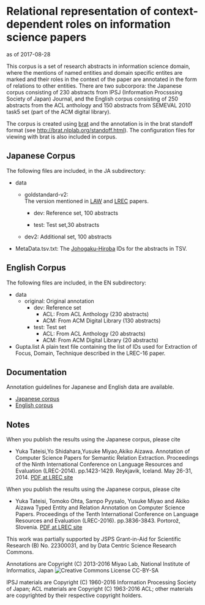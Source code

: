 # Relational representation of context-dependent roles on information science papers

as of 2017-08-28

This corpus is a set of research abstracts in information science domain, where the mentions of named entities and domain specific entites are marked and their roles in the context of the paper are annotated in the form of relations to other entities.
There are two subcorpora: the Japanese corpus consisting of 230 abstracts from IPSJ (Information Procsssing Society of Japan) Journal, and the English corpus consisting of 250 abstracts from the ACL anthology and 150 abstracts from SEMEVAL 2010 task5 set (part of the ACM digital library).

The corpus is created using [brat](http://brat.nlplab.org/) and the annotation is in the brat standoff format (see <http://brat.nlplab.org/standoff.html>). The configuration files for viewing with brat is also included in corpus.  

## Japanese Corpus

The following files are included, in the JA subdirectory:

* data
    * goldstandard-v2:    
    The version mentioned in [LAW](https://aclweb.org/anthology/W/W13/W13-2318.pdf) and [LREC](http://www.lrec-conf.org/proceedings/lrec2014/pdf/461_Paper.pdf) papers.

        * dev:
	      Reference set, 100 abstracts

        * test: Test set,30 abstracts

    * dev2: Additional set, 100 abstracts

* MetaData.tsv.txt:
	The [Johogaku-Hiroba](https://ipsj.ixsq.nii.ac.jp/) IDs for the abstracts in TSV.

## English Corpus

The following files are included, in the EN subdirectory:

* data
    * original: Original annotation
        * dev: Reference set
            * ACL: From ACL Anthology (230 abstracts)
            * ACM: From ACM Digital Library (130 abstracts)
        * test: Test set
            * ACL: From ACL Anthology (20 abstracts)
            * ACM: From ACM Digital Library (20 abstracts)
* Gupta.list
	A plain text file containing the list of IDs used for Extraction of Focus, Domain, Technique described in the LREC-16 paper.

## Documentation

Annotation guidelines for Japanese and English data are available.

* [Japanese corpus](http://mynlp.github.io/ranis/EN/)
* [English corpus](http://mynlp.github.io/ranis/JA/manual.pdf)

## Notes

When you publish the results using the Japanese corpus, please cite

* Yuka Tateisi,Yo Shidahara,Yusuke Miyao,Akiko Aizawa.
  Annotation of Computer Science Papers for Semantic Relation Extraction.
  Proceedings of the Ninth International Conference on Language Resources and Evaluation (LREC-2014).
  pp.1423-1429.
  Reykjavik, Iceland.
  May 26-31, 2014. [PDF at LREC site](http://www.lrec-conf.org/proceedings/lrec2014/pdf/461_Paper.pdf)

When you publish the results using the Japanese corpus, please cite
* Yuka Tateisi, Tomoko Ohta, Sampo Pyysalo, Yusuke Miyao and Akiko Aizawa
  Typed Entity and Relation Annotation on Computer Science Papers.
  Proceedings of the Tenth International Conference on Language Resources and Evaluation (LREC-2016).
  pp.3836-3843.
  Portorož, Slovenia.
  [PDF at LREC site](http://www.lrec-conf.org/proceedings/lrec2016/pdf/784_Paper.pdf)

This work was partially supported by JSPS Grant-in-Aid for Scientific Research (B) No. 22300031, and by Data Centric Science Research Commons.

Annotations are Copyright (C) 2013-2016 Miyao Lab, National Institute of Informatics, Japan
![Creative Commons License CC-BY-SA](https://i.creativecommons.org/l/by-sa/4.0/80x15.png)

IPSJ materials are Copyright (C) 1960-2016 Information Processing Society of Japan; ACL materials are Copyright (C) 1963-2016 ACL; other materials are copyrighted by their respective copyright holders. 


